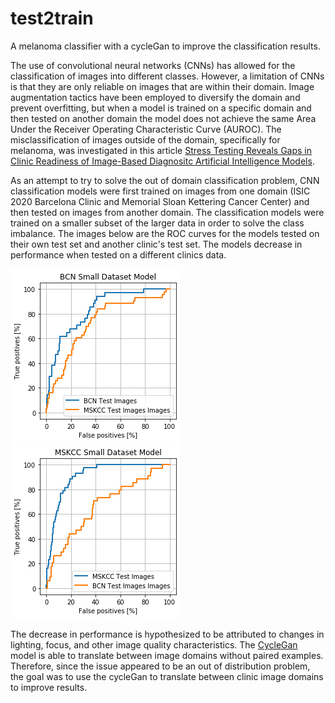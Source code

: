 # test2train
A melanoma classifier with a cycleGan to improve the classification results. 

The use of convolutional neural networks (CNNs) has allowed for the classification of images into different classes. However, a limitation of CNNs is that they are only reliable on images that are within their domain. Image augmentation tactics have been employed to diversify the domain and prevent overfitting, but when a model is trained on a specific domain and then tested on another domain the model does not achieve the same Area Under the Receiver Operating Characteristic Curve (AUROC). The misclassification of images outside of the domain, specifically for melanoma, was investigated in this article [Stress Testing Reveals Gaps in Clinic Readiness of Image-Based Diagnositc Artificial Intelligence Models](https://www.nature.com/articles/s41746-020-00380-6). 

As an attempt to try to solve the out of domain classification problem, CNN classification models were first trained on images from one domain (ISIC 2020 Barcelona Clinic and Memorial Sloan Kettering Cancer Center) and then tested on images from another domain. The classification models were trained on a smaller subset of the larger data in order to solve the class imbalance. The images below are the ROC curves for the models tested on their own test set and another clinic's test set. The models decrease in performance when tested on a different clinics data. 

![BCN ROC](https://github.com/mikylab/test2train/blob/af50c9742d1a4b6c1c2717fb7cfcd8cdf293bec2/resources/BCN%20Small%20Dataset%20ROC.png)![MSKCC ROC](https://github.com/mikylab/test2train/blob/8a21685030b278835dc9b90194c6c625c3697999/resources/MSKCC%20Small%20Dataset%20ROC.png)

The decrease in performance is hypothesized to be attributed to changes in lighting, focus, and other image quality characteristics. The [CycleGan](https://junyanz.github.io/CycleGAN/) model is able to translate between image domains without paired examples. Therefore, since the issue appeared to be an out of distribution problem, the goal was to use the cycleGan to translate between clinic image domains to improve results. 


